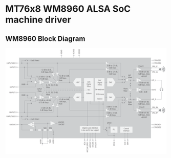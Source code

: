 MT76x8 WM8960 ALSA SoC machine driver
=====================================
## WM8960 Block Diagram
<img src="docs/wm8960blkdiag.png">
